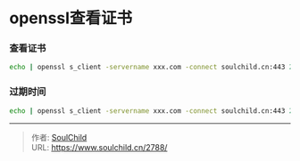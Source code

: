 # openssl查看证书

<!--more-->
### 查看证书
```bash
echo | openssl s_client -servername xxx.com -connect soulchild.cn:443 2>/dev/null | sed -n '/-----BEGIN CERTIFICATE-----/,/-----END CERTIFICATE-----/p'
```


### 过期时间
```bash
echo | openssl s_client -servername xxx.com -connect soulchild.cn:443 2>/dev/null | openssl x509 -noout -dates 
```


---

> 作者: [SoulChild](https://www.soulchild.cn)  
> URL: https://www.soulchild.cn/2788/  

